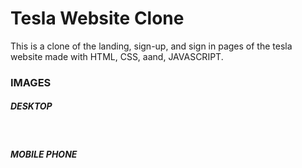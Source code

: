 <h1>Tesla Website Clone</h1>

<p>
  This is a clone of the landing, sign-up, and sign in pages of the tesla website made with HTML, CSS, aand, JAVASCRIPT.
</p>

<h3> IMAGES </h3>
<h5> DESKTOP</h5>
<br>
<h5> MOBILE PHONE</h5>
